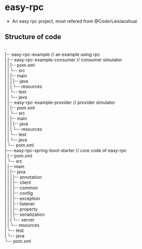 # easy-rpc
- An easy rpc project, most refered from @CoderLeixiaoshuai

## Structure of code
·  
|-- easy-rpc-example    // an example using rpc<br>
|   |-- easy-rpc-example-consumer   // consumer simulator<br>
|   |   |-- pom.xml<br>
|   |   └-- src<br>
|   |       |-- main<br>
|   |       |   |-- java<br>
|   |       |   └-- resources<br>
|   |       └-- test<br>
|   |           └-- java<br>
|   |-- easy-rpc-example-provider   // provider simulator<br>
|   |   |-- pom.xml<br>
|   |   └-- src<br>
|   |       |-- main<br>
|   |       |   |-- java<br>
|   |       |   └-- resources<br>
|   |       └-- test<br>
|   |           └-- java<br>
|   └-- pom.xml<br>
|── easy-rpc-spring-boot-starter    // core code of easy-rpc<br>
|   |-- pom.xml<br>
|   └-- src<br>
|       |-- main<br>
|       |   |-- java<br>
|       |   |   |-- annotation<br>
|       |   |   |-- client<br>
|       |   |   |-- common<br>
|       |   |   |-- config<br>
|       |   |   |-- exception<br>
|       |   |   |-- listener<br>
|       |   |   |-- property<br>
|       |   |   |-- serialization<br>
|       |   |   └-- server<br>
|       |   └-- resources<br>
|       └-- test<br>
|           └-- java<br>
└-- pom.xml<br>